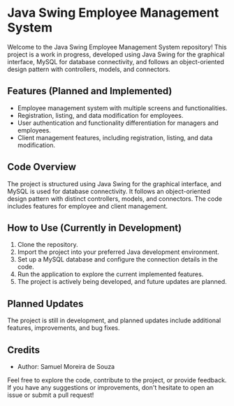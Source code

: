 # Java Swing Employee Management System

Welcome to the Java Swing Employee Management System repository! This project is a work in progress, developed using Java Swing for the graphical interface, MySQL for database connectivity, and follows an object-oriented design pattern with controllers, models, and connectors.

## Features (Planned and Implemented)
- Employee management system with multiple screens and functionalities.
- Registration, listing, and data modification for employees.
- User authentication and functionality differentiation for managers and employees.
- Client management features, including registration, listing, and data modification.

## Code Overview
The project is structured using Java Swing for the graphical interface, and MySQL is used for database connectivity. It follows an object-oriented design pattern with distinct controllers, models, and connectors. The code includes features for employee and client management.

## How to Use (Currently in Development)
1. Clone the repository.
2. Import the project into your preferred Java development environment.
3. Set up a MySQL database and configure the connection details in the code.
4. Run the application to explore the current implemented features.
5. The project is actively being developed, and future updates are planned.

## Planned Updates
The project is still in development, and planned updates include additional features, improvements, and bug fixes.

## Credits
- Author: Samuel Moreira de Souza

Feel free to explore the code, contribute to the project, or provide feedback. If you have any suggestions or improvements, don't hesitate to open an issue or submit a pull request!
